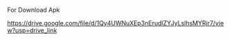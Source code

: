 For Download Apk



https://drive.google.com/file/d/1Qy4UWNuXEp3nErudlZYJyLslhsMYRjr7/view?usp=drive_link
